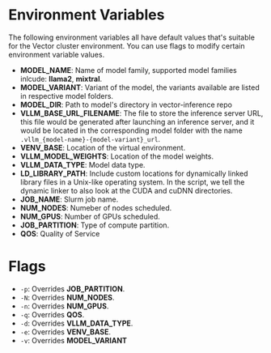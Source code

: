 # Environment Variables
The following environment variables all have default values that's suitable for the Vector cluster environment. You can use flags to modify certain environment variable values.

* **MODEL_NAME**: Name of model family, supported model families inlcude: **llama2**, **mixtral**.
* **MODEL_VARIANT**: Variant of the model, the variants available are listed in respective model folders.
* **MODEL_DIR**: Path to model's directory in vector-inference repo
* **VLLM_BASE_URL_FILENAME**: The file to store the inference server URL, this file would be generated after launching an inference server, and it would be located in the corresponding model folder with the name `.vllm_{model-name}-{model-variant}_url`.
* **VENV_BASE**: Location of the virtual environment.
* **VLLM_MODEL_WEIGHTS**: Location of the model weights.
* **VLLM_DATA_TYPE**: Model data type.
* **LD_LIBRARY_PATH**: Include custom locations for dynamically linked library files in a Unix-like operating system. In the script, we tell the dynamic linker to also look at the CUDA and cuDNN directories.
* **JOB_NAME**: Slurm job name.
* **NUM_NODES**: Numeber of nodes scheduled.
* **NUM_GPUS**: Number of GPUs scheduled.
* **JOB_PARTITION**: Type of compute partition.
* **QOS**: Quality of Service

# Flags
* `-p`: Overrides **JOB_PARTITION**.
* `-N`: Overrides **NUM_NODES**.
* `-n`: Overrides **NUM_GPUS**.
* `-q`: Overrides **QOS**.
* `-d`: Overrides **VLLM_DATA_TYPE**.
* `-e`: Overrides **VENV_BASE**.
* `-v`: Overrides **MODEL_VARIANT**
